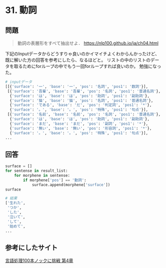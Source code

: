 # 31. 動詞
## 問題
> 動詞の表層形をすべて抽出せよ．
https://nlp100.github.io/ja/ch04.html

下記のInputデータからどうすりゃ良いのかイマイチよくわからんかったけど、既に解いた方の回答を参考にしたら、なるほどと。
リストの中のリストのデータを取るためにforループの中でもう一回forループすれば良いのか。
勉強になった。

``` python
# inputデータ
[[{'surface': '一', 'base': '一', 'pos': '名詞', 'pos1': '数詞'}],
 [{'surface': '吾輩', 'base': '吾輩', 'pos': '名詞', 'pos1': '普通名詞'},
  {'surface': 'は', 'base': 'は', 'pos': '助詞', 'pos1': '副助詞'},
  {'surface': '猫', 'base': '猫', 'pos': '名詞', 'pos1': '普通名詞'},
  {'surface': 'である', 'base': 'だ', 'pos': '判定詞', 'pos1': '*'},
  {'surface': '。', 'base': '。', 'pos': '特殊', 'pos1': '句点'}],
 [{'surface': '名前', 'base': '名前', 'pos': '名詞', 'pos1': '普通名詞'},
  {'surface': 'は', 'base': 'は', 'pos': '助詞', 'pos1': '副助詞'},
  {'surface': 'まだ', 'base': 'まだ', 'pos': '副詞', 'pos1': '*'},
  {'surface': '無い', 'base': '無い', 'pos': '形容詞', 'pos1': '*'},
  {'surface': '。', 'base': '。', 'pos': '特殊', 'pos1': '句点'}],
...
```

## 回答
``` python
surface = []
for sentense in result_list:
    for morphene in sentense:
        if morphene['pos'] == '動詞':
            surface.append(morphene['surface'])
surface

# 結果
['生れた',
 'つか',
 'した',
 '泣いて',
 'して',
 '始めて',
...
```

## 参考にしたサイト
[言語処理100本ノックに挑戦 第4章](https://qiita.com/takugenn/items/44bf9cd78824ce7892d5)

